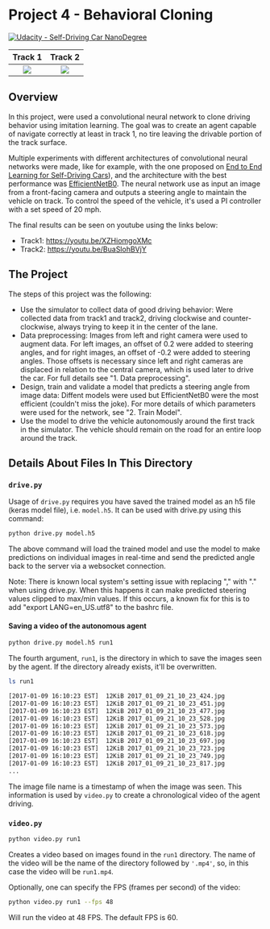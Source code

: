 # Project 4 - Behavioral Cloning

[![Udacity - Self-Driving Car NanoDegree](https://s3.amazonaws.com/udacity-sdc/github/shield-carnd.svg)](http://www.udacity.com/drive)

Track 1             |  Track 2
:-------------------------:|:-------------------------:
![](./track1.gif)  |  ![](./track2.gif)

Overview
---

In this project, were used a convolutional neural network to clone driving behavior using imitation learning. The goal was to create an agent capable of navigate correctly at least in track 1, no tire leaving the drivable portion of the track surface. 

Multiple experiments with different architectures of convolutional neural networks were made, like for example, with the one proposed on [End to End Learning for Self-Driving Cars](https://images.nvidia.com/content/tegra/automotive/images/2016/solutions/pdf/end-to-end-dl-using-px.pdf)), and the architecture with the best performance was [EfficientNetB0](https://arxiv.org/pdf/1905.11946.pdf). The neural network use as input an image from a front-facing camera and outputs a steering angle to maintain the vehicle on track. To control the speed of the vehicle, it's used a PI controller with a set speed of 20 mph.

The final results can be seen on youtube using the links below:
* Track1: https://youtu.be/XZHiomgoXMc
* Track2: https://youtu.be/BuaSlohBVjY

The Project
---
The steps of this project was the following:
* Use the simulator to collect data of good driving behavior: Were collected data from track1 and track2, driving clockwise and counter-clockwise, always trying to keep it in the center of the lane. 
* Data preprocessing: Images from left and right camera were used to augment data. For left images, an offset of 0.2 were added to steering angles, and for right images, an offset of -0.2 were added to steering angles. Those offsets is necessary since left and right cameras are displaced in relation to the central camera, which is used later to drive the car. For full details see "1. Data preprocessing".
* Design, train and validate a model that predicts a steering angle from image data: Diffent models were used but EfficientNetB0 were the most efficient (couldn't miss the joke). For more details of which parameters were used for the network, see "2. Train Model".
* Use the model to drive the vehicle autonomously around the first track in the simulator. The vehicle should remain on the road for an entire loop around the track.

## Details About Files In This Directory

### `drive.py`

Usage of `drive.py` requires you have saved the trained model as an h5 file (keras model file), i.e. `model.h5`. It can be used with drive.py using this command:

```sh
python drive.py model.h5
```

The above command will load the trained model and use the model to make predictions on individual images in real-time and send the predicted angle back to the server via a websocket connection.

Note: There is known local system's setting issue with replacing "," with "." when using drive.py. When this happens it can make predicted steering values clipped to max/min values. If this occurs, a known fix for this is to add "export LANG=en_US.utf8" to the bashrc file.

#### Saving a video of the autonomous agent

```sh
python drive.py model.h5 run1
```

The fourth argument, `run1`, is the directory in which to save the images seen by the agent. If the directory already exists, it'll be overwritten.

```sh
ls run1

[2017-01-09 16:10:23 EST]  12KiB 2017_01_09_21_10_23_424.jpg
[2017-01-09 16:10:23 EST]  12KiB 2017_01_09_21_10_23_451.jpg
[2017-01-09 16:10:23 EST]  12KiB 2017_01_09_21_10_23_477.jpg
[2017-01-09 16:10:23 EST]  12KiB 2017_01_09_21_10_23_528.jpg
[2017-01-09 16:10:23 EST]  12KiB 2017_01_09_21_10_23_573.jpg
[2017-01-09 16:10:23 EST]  12KiB 2017_01_09_21_10_23_618.jpg
[2017-01-09 16:10:23 EST]  12KiB 2017_01_09_21_10_23_697.jpg
[2017-01-09 16:10:23 EST]  12KiB 2017_01_09_21_10_23_723.jpg
[2017-01-09 16:10:23 EST]  12KiB 2017_01_09_21_10_23_749.jpg
[2017-01-09 16:10:23 EST]  12KiB 2017_01_09_21_10_23_817.jpg
...
```

The image file name is a timestamp of when the image was seen. This information is used by `video.py` to create a chronological video of the agent driving.

### `video.py`

```sh
python video.py run1
```

Creates a video based on images found in the `run1` directory. The name of the video will be the name of the directory followed by `'.mp4'`, so, in this case the video will be `run1.mp4`.

Optionally, one can specify the FPS (frames per second) of the video:

```sh
python video.py run1 --fps 48
```

Will run the video at 48 FPS. The default FPS is 60.
